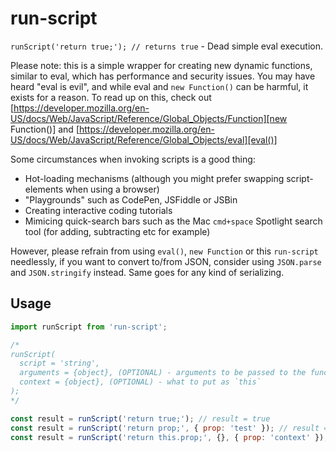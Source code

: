 # run-script
`runScript('return true;'); // returns true` - Dead simple eval execution.

Please note: this is a simple wrapper for creating new dynamic functions, similar to eval, which has performance and security issues. You may have heard "eval is evil", and while eval and `new Function()` can be harmful, it exists for a reason. 
To read up on this, check out [https://developer.mozilla.org/en-US/docs/Web/JavaScript/Reference/Global_Objects/Function][new Function()] and [https://developer.mozilla.org/en-US/docs/Web/JavaScript/Reference/Global_Objects/eval][eval()]

Some circumstances when invoking scripts is a good thing:
* Hot-loading mechanisms (although you might prefer swapping script-elements when using a browser)
* "Playgrounds" such as CodePen, JSFiddle or JSBin
* Creating interactive coding tutorials
* Mimicing quick-search bars such as the Mac `cmd+space` Spotlight search tool (for adding, subtracting etc for example)

However, please refrain from using `eval()`, `new Function` or this `run-script` needlessly, if you want to convert to/from JSON, consider using `JSON.parse` and `JSON.stringify` instead. Same goes for any kind of serializing.

## Usage
```js
import runScript from 'run-script';

/*
runScript(
  script = 'string',
  arguments = {object}, (OPTIONAL) - arguments to be passed to the function, key/value object
  context = {object}, (OPTIONAL) - what to put as `this`
);
*/

const result = runScript('return true;'); // result = true
const result = runScript('return prop;', { prop: 'test' }); // result = 'test'
const result = runScript('return this.prop;', {}, { prop: 'context' }); // result = 'context'
```

